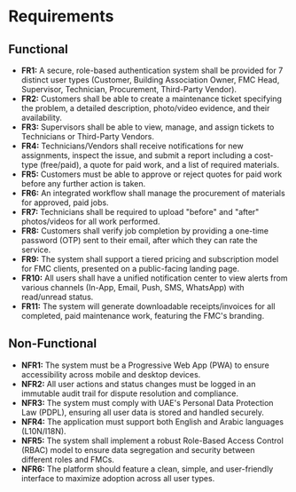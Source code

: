 # Requirements

## Functional

* **FR1:** A secure, role-based authentication system shall be provided for 7 distinct user types (Customer, Building Association Owner, FMC Head, Supervisor, Technician, Procurement, Third-Party Vendor).
* **FR2:** Customers shall be able to create a maintenance ticket specifying the problem, a detailed description, photo/video evidence, and their availability.
* **FR3:** Supervisors shall be able to view, manage, and assign tickets to Technicians or Third-Party Vendors.
* **FR4:** Technicians/Vendors shall receive notifications for new assignments, inspect the issue, and submit a report including a cost-type (free/paid), a quote for paid work, and a list of required materials.
* **FR5:** Customers must be able to approve or reject quotes for paid work before any further action is taken.
* **FR6:** An integrated workflow shall manage the procurement of materials for approved, paid jobs.
* **FR7:** Technicians shall be required to upload "before" and "after" photos/videos for all work performed.
* **FR8:** Customers shall verify job completion by providing a one-time password (OTP) sent to their email, after which they can rate the service.
* **FR9:** The system shall support a tiered pricing and subscription model for FMC clients, presented on a public-facing landing page.
* **FR10:** All users shall have a unified notification center to view alerts from various channels (In-App, Email, Push, SMS, WhatsApp) with read/unread status.
* **FR11:** The system will generate downloadable receipts/invoices for all completed, paid maintenance work, featuring the FMC's branding.

## Non-Functional

* **NFR1:** The system must be a Progressive Web App (PWA) to ensure accessibility across mobile and desktop devices.
* **NFR2:** All user actions and status changes must be logged in an immutable audit trail for dispute resolution and compliance.
* **NFR3:** The system must comply with UAE's Personal Data Protection Law (PDPL), ensuring all user data is stored and handled securely.
* **NFR4:** The application must support both English and Arabic languages (L10N/I18N).
* **NFR5:** The system shall implement a robust Role-Based Access Control (RBAC) model to ensure data segregation and security between different roles and FMCs.
* **NFR6:** The platform should feature a clean, simple, and user-friendly interface to maximize adoption across all user types.
